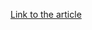 [Link to the article](https://www.sentinelone.com/blog/hunting-for-honkbox-multistage-macos-cryptominer-may-still-be-hiding/)
